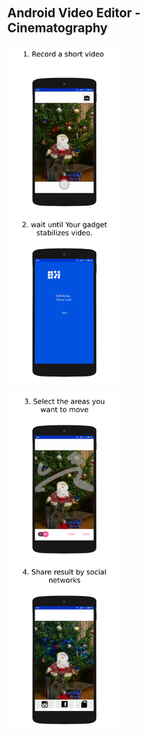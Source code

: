 # Android Video Editor - Cinematography

<img src="./forGooglePlay/eng-1.jpg" height="384" width="260"> <img src="./forGooglePlay/eng-2.jpg" height="384" width="260">

<img src="./forGooglePlay/eng-3.jpg" height="384" width="260"> <img src="./forGooglePlay/eng-4.jpg" height="384" width="260">


